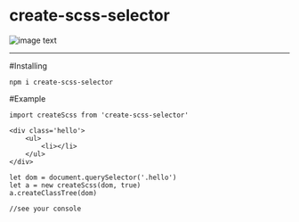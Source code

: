 # create-scss-selector
![image text](http://github.com/yourname/create-scss-selector/create-scss-selector.gif)


------

#Installing

    npm i create-scss-selector
    
    
#Example



    import createScss from 'create-scss-selector'
    
    <div class='hello'>
        <ul>
            <li></li>
        </ul>
    </div>
    
    let dom = document.querySelector('.hello')
    let a = new createScss(dom, true)
    a.createClassTree(dom)
    
    //see your console
